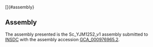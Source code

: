 []{#assembly}

Assembly
--------

The assembly presented is the Sc\_YJM1252\_v1 assembly submitted to
[INSDC](http://www.insdc.org) with the assembly accession
[GCA\_000976965.2](http://www.ebi.ac.uk/ena/data/view/GCA_000976965.2).
